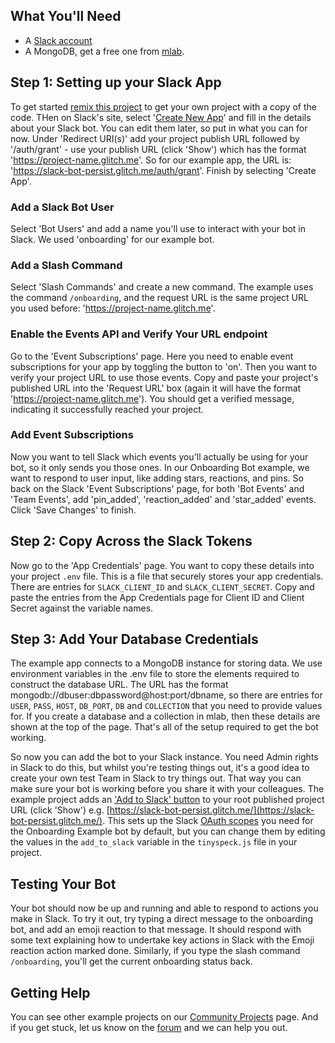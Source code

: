 ## What You'll Need
*   A [Slack account](https://slack.com/)
*   A MongoDB, get a free one from [mlab](https://mlab.com/).

## Step 1: Setting up your Slack App
To get started [remix this project](https://glitch.com/edit/#!/remix/SlackBot/38ccccbc-8fb1-4ae5-bf06-b8d67b7dfb6a) to get your own project with a copy of the code. THen on Slack's site, select '[Create New App](https://api.slack.com/apps)' and fill in the details about your Slack bot. You can edit them later, so put in what you can for now. Under 'Redirect URI(s)' add your project publish URL followed by '/auth/grant' - use your publish URL (click 'Show') which has the format 'https://project-name.glitch.me'. So for our example app, the URL is: 'https://slack-bot-persist.glitch.me/auth/grant'. Finish by selecting 'Create App'.

### Add a Slack Bot User
Select 'Bot Users' and add a name you'll use to interact with your bot in Slack. We used 'onboarding' for our example bot.

### Add a Slash Command
Select 'Slash Commands' and create a new command. The example uses the command `/onboarding`, and the request URL is the same project URL you used before: 'https://project-name.glitch.me'.

### Enable the Events API and Verify Your URL endpoint
Go to the 'Event Subscriptions' page. Here you need to enable event subscriptions for your app by toggling the button to 'on'. Then you want to verify your project URL to use those events. Copy and paste your project's published URL into the 'Request URL' box (again it will have the format 'https://project-name.glitch.me'). You should get a verified message, indicating it successfully reached your project.

### Add Event Subscriptions
Now you want to tell Slack which events you'll actually be using for your bot, so it only sends you those ones. In our Onboarding Bot example, we want to respond to user input, like adding stars, reactions, and pins. So back on the Slack 'Event Subscriptions' page, for both 'Bot Events' and 'Team Events', add 'pin_added', 'reaction_added' and 'star_added' events. Click 'Save Changes' to finish.

## Step 2: Copy Across the Slack Tokens
Now go to the 'App Credentials' page. You want to copy these details into your project `.env` file. This is a file that securely stores your app credentials. There are entries for `SLACK_CLIENT_ID` and `SLACK_CLIENT_SECRET`. Copy and paste the entries from the App Credentials page for Client ID and Client Secret against the variable names.

## Step 3: Add Your Database Credentials
The example app connects to a MongoDB instance for storing data. We use environment variables in the .env file to store the elements required to construct the database URL. The URL has the format mongodb://dbuser:dbpassword@host:port/dbname, so there are entries for `USER`, `PASS`, `HOST`, `DB_PORT`, `DB` and `COLLECTION` that you need to provide values for. If you create a database and a collection in mlab, then these details are shown at the top of the page. That's all of the setup required to get the bot working.

So now you can add the bot to your Slack instance. You need Admin rights in Slack to do this, but whilst you're testing things out, it's a good idea to create your own test Team in Slack to try things out. That way you can make sure your bot is working before you share it with your colleagues. The example project adds an ['Add to Slack' button](https://api.slack.com/docs/slack-button) to your root published project URL (click 'Show') e.g. [https://slack-bot-persist.glitch.me/](https://slack-bot-persist.glitch.me/). This sets up the Slack [OAuth scopes](https://api.slack.com/docs/oauth-scopes) you need for the Onboarding Example bot by default, but you can change them by editing the values in the `add_to_slack` variable in the `tinyspeck.js` file in your project.

## Testing Your Bot
Your bot should now be up and running and able to respond to actions you make in Slack. To try it out, try typing a direct message to the onboarding bot, and add an emoji reaction to that message. It should respond with some text explaining how to undertake key actions in Slack with the Emoji reaction action marked done. Similarly, if you type the slash command `/onboarding`, you'll get the current onboarding status back.


## Getting Help
You can see other example projects on our [Community Projects](https://glitch.com/) page. And if you get stuck, let us know on the [forum](http://support.glitch.com/) and we can help you out.